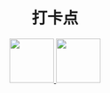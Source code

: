 <h1 align=center>打卡点</h1>

<div align=center>
    <a href="https://github.com/Ting-Code/Ting-Library-Monorepo" target="_blank" padding=20>
        <img src="https://avatars.githubusercontent.com/u/56524782?v=4" width="80" height="80">
    </a>
    <a href="https://github.com/Ting-Code/Ting-Library-Monorepo" target="_blank" padding=20>
        <img src="https://avatars.githubusercontent.com/u/56524782?v=4" width="80" height="80">
    </a>
</div>
